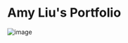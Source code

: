 # Amy Liu's Portfolio

![image](https://github.com/amyliu840/portfolio-2023/assets/53245596/eef2b440-4d8d-4d65-bd2f-bec040e7df6b)


